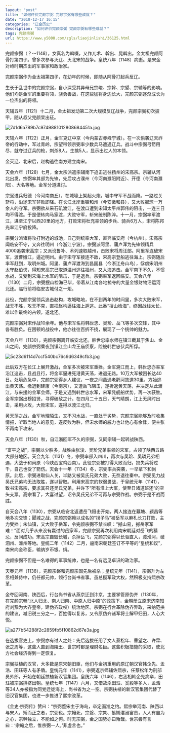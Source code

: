 ```yaml
---
layout: "post"
title: "如何评价完颜宗弼 完颜宗弼有哪些成就？"
date: "2018-12-17 16:15"
categories: "辽金历史"
description: "如何评价完颜宗弼 完颜宗弼有哪些成就？"
tags: 完颜宗弼
url: https://www.y5000.com/zgls/liaojinlishi/36125.html
---
```






完颜宗弼（？～1148），女真名为斡啜，又作兀术、斡出、晃斡出。金太祖完颜阿骨打第四子。曾多次参与灭辽、灭北宋的战争。皇统八年（1148）病逝。是宋金对峙时期杰出的军事家和政治家。

完颜宗弼作为金太祖第四子，在幼年的时候，即随从阿骨打起兵反辽。

生长于乱世中的完颜宗弼，自小深受其异母兄宗峻、宗幹、宗望、宗辅等的影响。他们均是金军的重要将领，骁勇善战，在这些猛将身边长大，完颜宗弼逐渐成长为一位杰出的将领。

天辅五年（1121）十二月，金太祖发动第二次大规模反辽战争，完颜宗弼初次披甲，随从叔父完颜杲出征。

![7d1d6a789b7c9749881012808684451a.jpg](https://img.y5000.com/uploads/allimg/181030/7d1d6a789b7c9749881012808684451a.jpg)

天辅六年（1122）正月，金军克辽中京（今内蒙古赤峰宁城）。在一次偷袭辽天祚帝的行动中，军过青岭，宗望带领宗弼率少数兵马遭遇辽兵。战斗中宗弼弓箭用尽，就夺过辽兵的枪，刺杀8人，生擒5人，显示出过人的本领。

金灭辽、北宋后，赵构逃往南方建立南宋。

天会六年（1128）七月，金太宗派遣宗辅南下追击逃往扬州的宋高宗。宗辅从河北出发，宗弼率其部为先锋，先后攻占濮州（今河南濮阳附近）、开德（今河南濮阳）、大名等地。金军分道进讨。

宗弼进兵归德（今河南商丘），在城壕上架起火炮，城中守军不战而降。一路过关斩将，沿途宋军非败即降。在长江北岸重镇和州（今安徽和县），又大败郦琼一万余人的守军。宗弼欲从采石矶渡江，在渡口遭到宋知太平州郭伟的阻击，一连三日均不得渡。于是便转向马家渡，大败守军，斩宋统制陈淬。十一月，宗弼率军渡江，进至江宁以西20里的地方，打败宋将杜充率领的步兵、骑兵6万人，宋将陈邦光率江宁府投降。  

宗弼分派诸将攻打附近的城池，自己则统率大军，直奔临安府（今杭州）。宋高宗闻临安不守，又奔往明州（今浙江宁波）。宗弼派阿里、蒲卢浑为先锋领精兵4000追袭宋高宗；又派讹鲁补、术列速取越州，击败宋将周汪部。阿里军连破宋军，渡曹娥江，逼近明州。由于宋守军接连不敌，宋高宗登船逃往海上。宗弼随后率军赶到，取明州城。阿里、蒲卢浑渡海到昌国县（今浙江舟山岛），俘虏宋明州太守赵伯谔，得知宋高宗已取道温州逃往福州，又入海追击。金军南下不久，不惯水战，又受到宋海上水军的阻击，于是退兵。宗弼率军返回临安。天会八年（1130）二月，宗弼搜山检海已毕，带着从江南各地掠夺的大量金银财物沿运河北还。临行前将临安古城付之一炬。

此役，完颜宗弼领兵追击赵构，攻城略地，在不到两年的时间里，多次大败宋军，战无不胜，攻无不克，直把赵构逼往海上遁逃。此番“搜山检海”，终因战线太长，难以作最终的占领，遂北还。

完颜宗弼对宋作战10余年。他与宋军名将韩世忠、吴玠、岳飞等多次交锋，其中各有胜负。在困顿的战役中，他亦往往百折不挠，展现了一个统帅的魅力。

天会八年（1130），完颜宗弼离开临安北还。韩世忠率水师在镇江截其于焦山、金山之间。完颜宗弼乘夜到镇江金山龙王庙侦察，险被韩世忠伏兵所俘。

![5c23d6114d7ccf540bc76c9d6349cfb3.jpg](https://img.y5000.com/uploads/allimg/181030/5c23d6114d7ccf540bc76c9d6349cfb3.jpg)

此后双方在长江上展开激战，金军多次被宋军重挫。金军溯江而上，韩世忠亦率军沿江追击，且战且行，将金军逼进死港黄天荡，进退无路。10万大军被困长达40日。处境危急中，完颜宗弼得乡人建议，一夜之间凿通老鹳河故道30里，方始逃出黄天荡。撤退到建康（今南京），又遭岳飞阻击，遂折返黄天荡，并决定从此渡江，与来援的金军会师。于是又遇到韩世忠水军，宋军凭舰船优势，再一次获胜。金军宗弼出榜招贤，寻得破敌之计。在四月二十五日，天气晴朗，江上无风时出击，采用火攻，大败宋军，遂得以渡江北归。

黄天荡之战，金军地理陌生，又不习水战，一直处于劣势，完颜宗弼能够及时收集情报，听取当地人的意见，遂反败为胜，但宋水师的威力也让他心有余悸，便主张不再南下攻宋。

天会八年（1130）秋，自江浙回军不久的宗弼，又同宗辅一起转战陕西。

“富平之战”，宗弼以少胜多，战胜由张浚、吴玠兄弟率领的宋军，占领了陕西五路大部分地区。天会九年（1131）冬，宗弼率部入四川，再次与吴玠、吴璘兄弟相遇，大战于和尚原（今陕西宝鸡西南）。此役宗弼被打得大败而归，损失兵将过千，自己也受了箭伤。天会十一年（1134）冬，宗弼率兵突袭，一举拿下和尚原。此后，宗弼进取仙人关，半路又被吴氏兄弟大败，无奈退往秦中。宗弼见力战吴氏兄弟均无法取胜，遂以智取。利用宋高宗的软弱畏战，于皇统元年（1141），致书宋高宗，要求其召还吴氏兄弟，并许下“所有淮上大军，使至日诸道班还”的空头支票。高宗看了，大喜过望，诏令吴氏兄弟不可再与宗弼作战。宗弼于是不战而胜。

自天会八年（1130），宗弼从临安北返遭岳飞阻击开始，两人接连在藕塘、颍昌等地多次交锋；郾城之战，完颜宗弼赖以成名的“拐子马”被岳军以麻札长刀打败，主力受挫；朱仙镇，又大败于岳军，令完颜宗弼不禁长叹：“撼山易，撼岳家军难！”面对几乎从来没有赢过的岳家军，完颜宗弼再次利用南宋朝廷对岳飞的猜忌，反间成功。宋高宗自毁长城，杀掉岳飞，完颜宗弼得以长驱直入，渡淮河，破泗州、濠州等地。皇统二年（1142）二月，逼南宋朝廷签订不平等的“皇统和议”，南宋向金称臣，输纳岁币银、绢。  

完颜宗弼不但是一名难得的军事统帅，也是一名有远见卓识的政治家。

天眷元年（1138），完颜宗磐和完颜宗固先后被杀；皇统元年（1141），宗弼升为左丞相兼侍中，仍任都元帅，领行台尚书省事。虽总揽军政大权，然积极支持熙宗改革。

金夺回河南、陕西后，行台尚书省从燕京迁到汴京，主要掌管原伪齐（1130年，在完颜宗翰“北人归北、南人归南、中原人归中原”的政策下，金朝册立原宋济南知府刘豫为大齐皇帝，建伪齐政权）统治地区。宗弼在行台革除伪齐弊政，采纳范拱的建议，减旧税三分之一，百姓得以复苏，又令原伪齐诸军将士解甲归田，人心大悦。

![a277b54288f2c2859fb5f10862d67e3a.jpg](https://img.y5000.com/uploads/allimg/181030/a277b54288f2c2859fb5f10862d67e3a.jpg)

在选拔官吏上，宗弼亦有过人之处：先后选拔任用了文人蔡松年、曹望之、许霖、张之周等，这些人直到海陵王、世宗时都是理财名臣。这些积极措施的采取，使北方社会经济得到一定恢复。

宗弼扶植的汉官，大多数是原宋朝旧臣，他们与金初重用的原辽朝汉官韩企先、孟浩、田珏等人有矛盾。皇统元年（1141），宗弼返京师辅佐熙宗，任蔡松年为刑部员外郎，开始在朝廷扶植新汉官集团。皇统六年（1146），右丞相韩企先病卒，田珏被宗弼排挤出朝。皇统七年（1147）六月，又借故杀田珏、奚毅等多人，孟浩等34人亦被指为同党迁徙海上，尚书省为之一空。宗弼扶植的新汉官集团代替了旧汉官集团，也进一步推进了熙宗改革。

《金史·宗弼传》赞曰：“宗弼蹙宋主于海岛，卒定画淮之约。熙宗举河南、陕西以与宋人，矫而正之者，宗弼也。宗翰死，宗磐、宗隽、挞懒湛溺富贵，人人有自为之心，宗幹独立，不能如之何。时无宗弼，金之国势亦曰殆哉。世宗尝有言曰：‘宗翰之后，惟宗弼一人。’非虚言也。”
